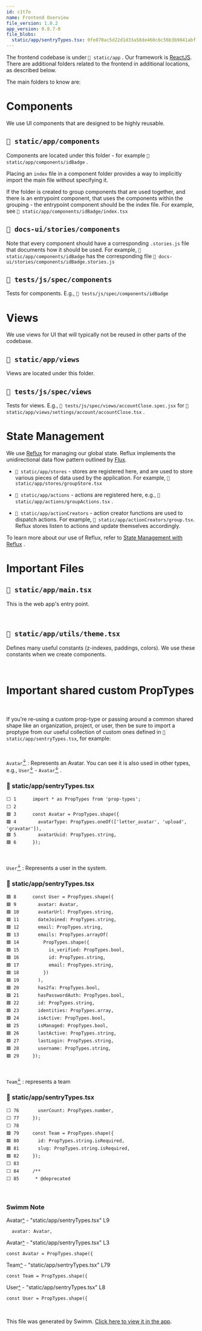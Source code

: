 ```yaml
---
id: c1t7o
name: Frontend Overview
file_version: 1.0.2
app_version: 0.8.7-0
file_blobs:
  static/app/sentryTypes.tsx: 0fe070ac5d22d1d33a58de460c6c56b3b9841abf
---
```


The frontend codebase is under `📄 static/app` . Our framework is [ReactJS](https://reactjs.org/). There are additional folders related to the frontend in additional locations, as described below.

The main folders to know are:

# Components

We use UI components that are designed to be highly reusable.

## `📄 static/app/components`

Components are located under this folder - for example `📄 static/app/components/idBadge` .

Placing an `index` file in a component folder provides a way to implicitly import the main file without specifying it.

If the folder is created to group components that are used together, and there is an entrypoint component, that uses the components within the grouping - the entrypoint component should be the index file. For example, see `📄 static/app/components/idBadge/index.tsx`

## `📄 docs-ui/stories/components`

Note that every component should have a corresponding `.stories.js` file that documents how it should be used. For example, `📄 static/app/components/idBadge` has the corresponding file `📄 docs-ui/stories/components/idBadge.stories.js`

## `📄 tests/js/spec/components`

Tests for components. E.g., `📄 tests/js/spec/components/idBadge`

# Views

We use views for UI that will typically not be reused in other parts of the codebase.

## `📄 static/app/views`

Views are located under this folder.

## `📄 tests/js/spec/views`

Tests for views. E.g., `📄 tests/js/spec/views/accountClose.spec.jsx` for `📄 static/app/views/settings/account/accountClose.tsx` .

# State Management

We use [Reflux](https://github.com/reflux/refluxjs) for managing our global state. Reflux implements the unidirectional data flow pattern outlined by [Flux](https://facebook.github.io/flux/).

*   `📄 static/app/stores` - stores are registered here, and are used to store various pieces of data used by the application. For example, `📄 static/app/stores/groupStore.tsx`
    
*   `📄 static/app/actions` - actions are registered here, e.g., `📄 static/app/actions/groupActions.tsx` .
    
*   `📄 static/app/actionCreators` - action creator functions are used to dispatch actions. For example, `📄 static/app/actionCreators/group.tsx`. Reflux stores listen to actions and update themselves accordingly.
    

To learn more about our use of Reflux, refer to [State Management with Reflux](state-management-with-reflux.jni2e.sw.md) .

# Important Files

## `📄 static/app/main.tsx`

This is the web app's entry point.

<br/>

## `📄 static/app/utils/theme.tsx`

Defines many useful constants (z-indexes, paddings, colors). We use these constants when we create components.

<br/>

# Important shared custom PropTypes

<br/>

If you’re re-using a custom prop-type or passing around a common shared shape like an organization, project, or user, then be sure to import a proptype from our useful collection of custom ones defined in `📄 static/app/sentryTypes.tsx`, for example:

<br/>

`Avatar`[<sup id="yz6UN">↓</sup>](#f-yz6UN) : Represents an Avatar. You can see it is also used in other types, e.g., `User`[<sup id="PNQf4">↓</sup>](#f-PNQf4) - `Avatar`[<sup id="2j5cD9">↓</sup>](#f-2j5cD9) .
<!-- NOTE-swimm-snippet: the lines below link your snippet to Swimm -->
### 📄 static/app/sentryTypes.tsx
```tsx
⬜ 1      import * as PropTypes from 'prop-types';
⬜ 2      
🟩 3      const Avatar = PropTypes.shape({
🟩 4        avatarType: PropTypes.oneOf(['letter_avatar', 'upload', 'gravatar']),
🟩 5        avatarUuid: PropTypes.string,
🟩 6      });
```

<br/>

`User`[<sup id="PNQf4">↓</sup>](#f-PNQf4) : Represents a user in the system.
<!-- NOTE-swimm-snippet: the lines below link your snippet to Swimm -->
### 📄 static/app/sentryTypes.tsx
```tsx
🟩 8      const User = PropTypes.shape({
🟩 9        avatar: Avatar,
🟩 10       avatarUrl: PropTypes.string,
🟩 11       dateJoined: PropTypes.string,
🟩 12       email: PropTypes.string,
🟩 13       emails: PropTypes.arrayOf(
🟩 14         PropTypes.shape({
🟩 15           is_verified: PropTypes.bool,
🟩 16           id: PropTypes.string,
🟩 17           email: PropTypes.string,
🟩 18         })
🟩 19       ),
🟩 20       has2fa: PropTypes.bool,
🟩 21       hasPasswordAuth: PropTypes.bool,
🟩 22       id: PropTypes.string,
🟩 23       identities: PropTypes.array,
🟩 24       isActive: PropTypes.bool,
🟩 25       isManaged: PropTypes.bool,
🟩 26       lastActive: PropTypes.string,
🟩 27       lastLogin: PropTypes.string,
🟩 28       username: PropTypes.string,
🟩 29     });
```

<br/>

`Team`[<sup id="DxIO3">↓</sup>](#f-DxIO3) : represents a team
<!-- NOTE-swimm-snippet: the lines below link your snippet to Swimm -->
### 📄 static/app/sentryTypes.tsx
```tsx
⬜ 76       userCount: PropTypes.number,
⬜ 77     });
⬜ 78     
🟩 79     const Team = PropTypes.shape({
🟩 80       id: PropTypes.string.isRequired,
🟩 81       slug: PropTypes.string.isRequired,
🟩 82     });
⬜ 83     
⬜ 84     /**
⬜ 85      * @deprecated
```

<br/>

<!-- THIS IS AN AUTOGENERATED SECTION. DO NOT EDIT THIS SECTION DIRECTLY -->
### Swimm Note

<span id="f-2j5cD9">Avatar</span>[^](#2j5cD9) - "static/app/sentryTypes.tsx" L9
```tsx
  avatar: Avatar,
```

<span id="f-yz6UN">Avatar</span>[^](#yz6UN) - "static/app/sentryTypes.tsx" L3
```tsx
const Avatar = PropTypes.shape({
```

<span id="f-DxIO3">Team</span>[^](#DxIO3) - "static/app/sentryTypes.tsx" L79
```tsx
const Team = PropTypes.shape({
```

<span id="f-PNQf4">User</span>[^](#PNQf4) - "static/app/sentryTypes.tsx" L8
```tsx
const User = PropTypes.shape({
```

<br/>

This file was generated by Swimm. [Click here to view it in the app](https://app.swimm.io/repos/Z2l0aHViJTNBJTNBc2VudHJ5JTNBJTNBc3dpbW1pbw==/docs/c1t7o).